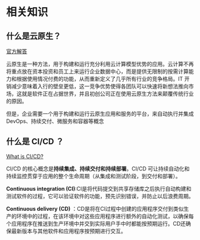 # 相关知识

## 什么是云原生？

[官方解答](https://tanzu.vmware.com/cn/cloud-native)

云原生是一种方法，用于构建和运行充分利用云计算模型优势的应用。云计算不再将重点放在资本投资和员工上来运行企业数据中心，而是提供无限制的按需计算能力和根据使用情况付费的功能，从而重新定义了几乎所有行业的竞争格局。IT 开销减少意味着入行的壁垒更低，这一竞争优势使得各团队可以快速将新想法推向市场，这就是软件正在占据世界，并且初创公司正在使用云原生方法来颠覆传统行业的原因。

但是，企业需要一个用于构建和运行云原生应用和服务的平台，来自动执行并集成 DevOps、持续交付、微服务和容器等概念

## 什么是 CI/CD ？

[What is CI/CD?](https://tanzu.vmware.com/cn/cicd)

CI/CD 的核心概念是**持续集成、持续交付和持续部署**。CI/CD 可让持续自动化和持续监控贯穿于应用的整个生命周期（从集成和测试阶段，到交付和部署）。

**Continuous integration (CI)**:CI是将代码提交到共享存储库之后执行自动构建和测试软件的过程，它可以验证软件的功能，预先识别错误，并防止以后浪费周期。

**Continuous delivery (CD)** ：CD是将在CI过程中创建的应用程序交付到类似生产的环境中的过程，在该环境中对这些应用程序进行额外的自动化测试，以确保每个应用程序在推送到生产环境中并交到实际用户手中时都能按预期运行。CD还确保最新版本与其他软件和应用程序按预期进行交互。